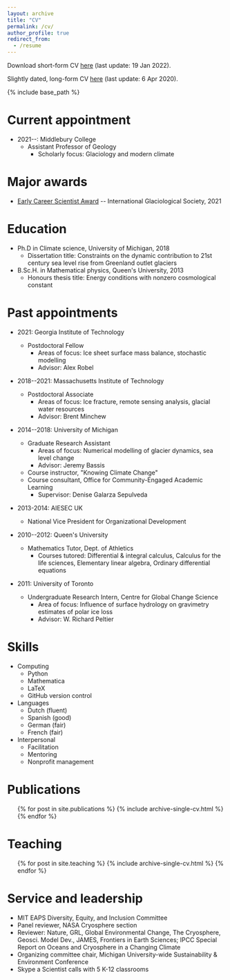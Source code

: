 ```yaml
---
layout: archive
title: "CV"
permalink: /cv/
author_profile: true
redirect_from:
  - /resume
---
```


Download short-form CV [here](http://ehultee.github.io/files/EHU-short_CV-20220119.pdf) (last update: 19 Jan 2022).

Slightly dated, long-form CV [here](http://ehultee.github.io/files/CV-EHU-Public20.pdf) (last update: 6 Apr 2020).  

{% include base_path %}

Current appointment
======
* 2021--: Middlebury College
  * Assistant Professor of Geology
    * Scholarly focus: Glaciology and modern climate
   
Major awards
======
* [Early Career Scientist Award](https://www.igsoc.org/awards/earlycareeraward/ultee.html) -- International Glaciological Society, 2021

Education
======
* Ph.D in Climate science, University of Michigan, 2018
  * Dissertation title: Constraints on the dynamic contribution to 21st century sea level rise from Greenland outlet glaciers
* B.Sc.H. in Mathematical physics, Queen's University, 2013
  * Honours thesis title: Energy conditions with nonzero cosmological constant





Past appointments
======
* 2021: Georgia Institute of Technology
  * Postdoctoral Fellow
    * Areas of focus: Ice sheet surface mass balance, stochastic modelling
    * Advisor: Alex Robel

* 2018--2021: Massachusetts Institute of Technology
  * Postdoctoral Associate
    * Areas of focus: Ice fracture, remote sensing analysis, glacial water resources
    * Advisor: Brent Minchew

* 2014--2018: University of Michigan
  * Graduate Research Assistant
    * Areas of focus: Numerical modelling of glacier dynamics, sea level change
    * Advisor: Jeremy Bassis
  * Course instructor, "Knowing Climate Change"
  * Course consultant, Office for Community-Engaged Academic Learning
    * Supervisor: Denise Galarza Sepulveda

* 2013-2014: AIESEC UK
	* National Vice President for Organizational Development

* 2010--2012: Queen's University
  * Mathematics Tutor, Dept. of Athletics
    * Courses tutored: Differential & integral calculus, Calculus for the life sciences, Elementary linear algebra, Ordinary differential equations

* 2011: University of Toronto
  * Undergraduate Research Intern, Centre for Global Change Science
    * Area of focus: Influence of surface hydrology on gravimetry estimates of polar ice loss
    * Advisor: W. Richard Peltier
  
Skills
======
* Computing
  * Python
  * Mathematica
  * LaTeX
  * GitHub version control
* Languages
  * Dutch (fluent)
  * Spanish (good)
  * German (fair)
  * French (fair)
* Interpersonal
  * Facilitation
  * Mentoring
  * Nonprofit management

Publications
======
  <ul>{% for post in site.publications %}
    {% include archive-single-cv.html %}
  {% endfor %}</ul>
  
<!-- 
Talks
======
  <ul>{% for post in site.talks %}
    {% include archive-single-talk-cv.html %}
  {% endfor %}</ul>
 -->
  
Teaching
======
  <ul>{% for post in site.teaching %}
    {% include archive-single-cv.html %}
  {% endfor %}</ul>
  
Service and leadership
======
* MIT EAPS Diversity, Equity, and Inclusion Committee
* Panel reviewer, NASA Cryosphere section
* Reviewer: Nature, GRL, Global Environmental Change, The Cryosphere, Geosci. Model Dev., JAMES, Frontiers in Earth Sciences; IPCC Special Report on Oceans and Cryosphere in a Changing Climate
* Organizing committee chair, Michigan University-wide Sustainability & Environment Conference 
* Skype a Scientist calls with 5 K-12 classrooms
